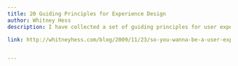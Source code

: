 ```yaml
---
title: 20 Guiding Principles for Experience Design
author: Whitney Hess
description: I have collected a set of guiding principles for user experience designers, to encourage behaviors that I believe are necessary to being a successful practitioner

link: http://whitneyhess.com/blog/2009/11/23/so-you-wanna-be-a-user-experience-designer-step-2-guiding-principles/


---
```

